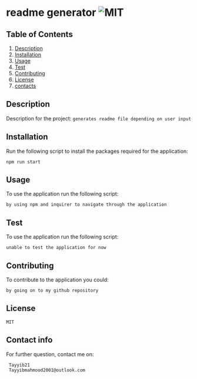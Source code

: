 # readme generator ![MIT](https://img.shields.io/static/v1?label=MIT&message=License&color=blue)
 ## Table of Contents
   
  1. [Description](#description) 
  2. [Installation](#installation) 
  3. [Usage](#usage)
  4. [Test](#test) 
  5. [Contributing](#contributing) 
  6. [License](#license) 
  7. [contacts](#contacts)
 ## Description
   
   <a id="description"></a>
  
   Description for the project:
    ```
    generates readme file depending on user input
    ``` 
 
 ## Installation
   <a id="installation"></a>
  
   Run the following script to install the packages required for the application:
  
   ```
   npm run start
   ```
 ## Usage
   <a id="usage"></a>
  
   To use the application run the following script:
  
   ```
   by using npm and inquirer to navigate through the application
   ```
 ## Test
   <a id="test"></a>
  
   To use the application run the following script:
  
   ```
   unable to test the application for now
   ```
 ## Contributing
   
   <a id="contributing"></a>
   To contribute to the application you could:
   
   ```
   by going on to my github repository
   ```
 ## License
  <a id="license"></a>
  
   ```
   MIT
   ```
 ## Contact info
  <a id="contacts"></a>
  
  For further question, contact me on:
  ```
   Tayyib21
   Tayyibmahmood2001@outlook.com
   ```
 